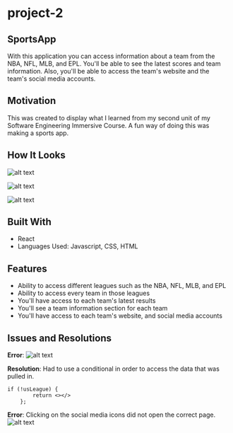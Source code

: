 # project-2

## SportsApp
With this application you can access information about a team from the NBA, NFL, MLB, and EPL. You'll be able to see the latest scores and team information. Also, you'll be able to access the team's website and the team's social media accounts.

## Motivation
This was created to display what I learned from my second unit of my Software Engineering Immersive Course. A fun way of doing this was making a sports app.

## How It Looks
![alt text](https://res.cloudinary.com/drxoihdbb/image/upload/v1585849311/Pictures/Screen_Shot_2020-04-02_at_10.39.18_AM_hjsnh1.png)

![alt text](https://res.cloudinary.com/drxoihdbb/image/upload/v1585849324/Pictures/Screen_Shot_2020-04-02_at_10.39.35_AM_zbgdfj.png)

![alt text](https://res.cloudinary.com/drxoihdbb/image/upload/v1585849341/Pictures/Screen_Shot_2020-04-02_at_10.40.11_AM_arnmtr.png)

## Built With
* React
* Languages Used: Javascript, CSS, HTML

## Features
* Ability to access different leagues such as the NBA, NFL, MLB, and EPL
* Ability to access every team in those leagues
* You'll have access to each team's latest results
* You'll see a team information section for each team
* You'll have access to each team's website, and social media accounts

## Issues and Resolutions
**Error**: ![alt text](https://res.cloudinary.com/drxoihdbb/image/upload/v1585850370/Pictures/Screen_Shot_2020-04-02_at_10.58.58_AM_fwmug6.png)

**Resolution**: Had to use a conditional in order to access the data that was pulled in.
```
if (!usLeague) {
        return <></>
    };
```

**Error**: Clicking on the social media icons did not open the correct page. <br />
![alt text](https://res.cloudinary.com/drxoihdbb/image/upload/v1585850932/Pictures/Screen_Shot_2020-03-31_at_11.29.34_AM_z46kqa.png)

